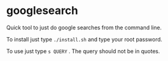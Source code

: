 # googlesearch

Quick tool to just do google searches from the command line.

To install just type `./install.sh` and type your root password.

To use just type `s QUERY` . The query should not be in quotes.



